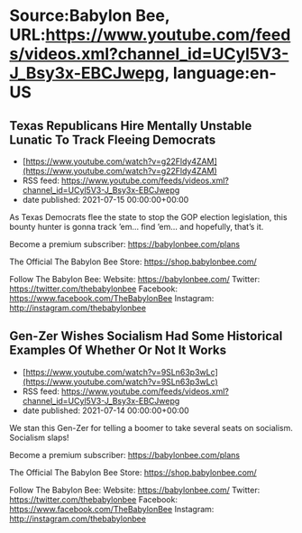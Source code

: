 # Source:Babylon Bee, URL:https://www.youtube.com/feeds/videos.xml?channel_id=UCyl5V3-J_Bsy3x-EBCJwepg, language:en-US

## Texas Republicans Hire Mentally Unstable Lunatic To Track Fleeing Democrats
 - [https://www.youtube.com/watch?v=g22Fldy4ZAM](https://www.youtube.com/watch?v=g22Fldy4ZAM)
 - RSS feed: https://www.youtube.com/feeds/videos.xml?channel_id=UCyl5V3-J_Bsy3x-EBCJwepg
 - date published: 2021-07-15 00:00:00+00:00

As Texas Democrats flee the state to stop the GOP election legislation, this bounty hunter is gonna track ’em… find ’em… and hopefully, that’s it.

Become a premium subscriber:  https://babylonbee.com/plans

The Official The Babylon Bee Store:  https://shop.babylonbee.com/

Follow The Babylon Bee:
Website: https://babylonbee.com/
Twitter: https://twitter.com/thebabylonbee
Facebook: https://www.facebook.com/TheBabylonBee
Instagram: http://instagram.com/thebabylonbee

## Gen-Zer Wishes Socialism Had Some Historical Examples Of Whether Or Not It Works
 - [https://www.youtube.com/watch?v=9SLn63p3wLc](https://www.youtube.com/watch?v=9SLn63p3wLc)
 - RSS feed: https://www.youtube.com/feeds/videos.xml?channel_id=UCyl5V3-J_Bsy3x-EBCJwepg
 - date published: 2021-07-14 00:00:00+00:00

We stan this Gen-Zer for telling a boomer to take several seats on socialism. Socialism slaps!

Become a premium subscriber:  https://babylonbee.com/plans

The Official The Babylon Bee Store:  https://shop.babylonbee.com/

Follow The Babylon Bee:
Website: https://babylonbee.com/
Twitter: https://twitter.com/thebabylonbee
Facebook: https://www.facebook.com/TheBabylonBee
Instagram: http://instagram.com/thebabylonbee

